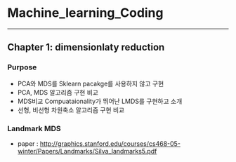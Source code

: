 # Machine_learning_Coding
--- 

## Chapter 1: dimensionlaty reduction
### Purpose
- PCA와 MDS를 Sklearn pacakge를 사용하지 않고 구현
- PCA, MDS 알고리즘 구현 비교
- MDS비교 Compuataionality가 뛰어난 LMDS를 구현하고 소개
- 선형, 비선형 차원축소 알고리즘 구현 비교
### Landmark MDS
- paper : http://graphics.stanford.edu/courses/cs468-05-winter/Papers/Landmarks/Silva_landmarks5.pdf
